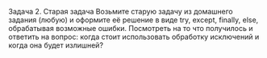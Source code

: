 Задача 2. Старая задача
Возьмите старую задачу из домашнего задания (любую) и оформите её решение в виде try, except, finally, else, обрабатывая возможные ошибки.
Посмотреть на то что получилось и ответить на вопрос: когда стоит использовать обработку исключений и когда она будет излишней?